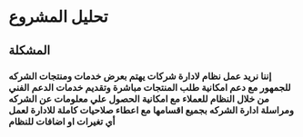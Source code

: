 # **تحليل المشروع** #
## **المشكلة** ##
### **إننا نريد عمل نظام لادارة شركات يهتم بعرض خدمات ومنتجات الشركه للجمهور مع دعم امكانية طلب المنتجات مباشرة وتقديم خدمات الدعم الفني من خلال النظام للعملاء مع امكانية الحصول علي معلومات عن الشركه ومراسلة ادارة الشركه بجميع اقسامها مع اعطاء صلاحيات كاملة للادارة لعمل أي تغيرات او اضافات للنظام** ###